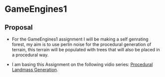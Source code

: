 # GameEngines1

## Proposal
- For the GameEngines1 assignment I will be making a self genrating forest, my aim is to use perlin noise for the procedural generation of terrain, this terrain will be populated with trees that will also be placed in a procedural way.

- I am basing this Assignment on the following vidio series:  [Procedural Landmass Generation](https://www.youtube.com/watch?v=wbpMiKiSKm8).
